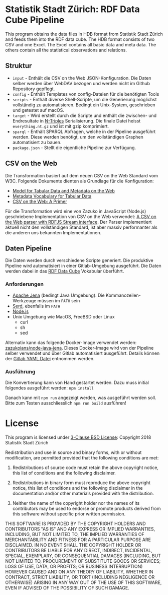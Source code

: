 # Statistik Stadt Zürich: RDF Data Cube Pipeline
This program obtains the data files in HDB format from Statistik Stadt Zürich and feeds them into the RDF data cube. 
The HDB format consists of two CSV and one Excel. The Excel contains all basic data and meta data. The others contain all the statistical observations and relations.

## Struktur

* `input` - Enthält die CSV on the Web JSON-Konfiguration. Die Daten selber werden über WebDAV bezogen und werden nicht im Github Repository gepflegt.
* `config` - Enthält Templates von config-Dateien für die benötigten Tools
* `scripts` - Enthält diverse Shell-Scripte, um die Generierung möglichst vollständig zu automatisieren. Bedingt ein Unix-System, geschrieben und getestet auf macOS.
* `target` - Wird erstellt durch die Scripte und enthält die zwischen- und Endresultate in [N-Triples](https://en.wikipedia.org/wiki/N-Triples) Serialisierung. Die finale Datei heisst `everything.nt.gz` und ist mit gzip komprimiert.
* `sparql` - Enthält SPARQL Abfragen, welche in der Pipeline ausgeführt werden. Diese werden benötigt, um den vollständigen Graphen automatisiert zu bauen.
* `package.json` - Stellt die eigentliche Pipeline zur Verfügung.


## CSV on the Web

Die Transformation basiert auf dem neuen CSV on the Web Standard vom W3C. Folgende Dokumente dienten als Grundlage für die Konfiguration:

* [Model for Tabular Data and Metadata on the Web](https://www.w3.org/TR/tabular-data-model/)
* [Metadata Vocabulary for Tabular Data](https://www.w3.org/TR/tabular-metadata/)
* [CSV on the Web: A Primer](https://www.w3.org/TR/tabular-data-primer/)

Für die Transformation wird eine von Zazuko in JavaScript (Node.js) geschriebene Implementation von CSV on the Web verwendet: [A CSV on the Web parser with RDFJS Stream interface](https://github.com/rdf-ext/rdf-parser-csvw). Der Parser implementiert aktuell nicht den vollständigen Standard, ist aber massiv performanter als die anderen uns bekannten Implementationen.

## Daten Pipeline

Die Daten werden durch verschiedene Scripte generiert. Die produktive Pipeline wird automatisiert in einer Gitlab-Umgebung ausgeführt. Die Daten werden dabei in das [RDF Data Cube](https://www.w3.org/TR/vocab-data-cube/) Vokabular überführt.

### Anforderungen

* [Apache Jena](https://jena.apache.org/download/index.cgi) (bedingt Java Umgebung). Die Kommanozeilen-Werkzeuge müssen im `PATH` sein
* [Serd](https://drobilla.net/software/serd), ebenfalls im `PATH`
* [Node.js](https://nodejs.org/)
* Unix Umgebung wie MacOS, FreeBSD oder Linux
  * curl
  * sh
  * sed

Alternativ kann das folgende Docker-Image verwendet werden: [zazukoians/node-java-jena](https://hub.docker.com/r/zazukoians/node-java-jena/). Dieses Docker-Image wird von der Pipeline selber verwendet und über Gitlab automatisiert ausgeführt. Details können der [Gitlab YAML Datei](.gitlab-ci.yml) entnommen werden.

### Ausführung

Die Konvertierung kann von Hand gestartet werden. Dazu muss initial folgendes ausgeführt werden: `npm install`

Danach kann mit `npm run` angezeigt werden, was ausgeführt werden soll. Bitte zum Testen ausschliesslich `npm run build` ausführen!


# License
This program is licensed under [3-Clause BSD License](https://opensource.org/licenses/BSD-3-Clause):
Copyright 2018 Statistik Stadt Zürich

Redistribution and use in source and binary forms, with or without modification, are permitted provided that the following conditions are met:

1. Redistributions of source code must retain the above copyright notice, this list of conditions and the following disclaimer.

2. Redistributions in binary form must reproduce the above copyright notice, this list of conditions and the following disclaimer in the documentation and/or other materials provided with the distribution.

3. Neither the name of the copyright holder nor the names of its contributors may be used to endorse or promote products derived from this software without specific prior written permission.

THIS SOFTWARE IS PROVIDED BY THE COPYRIGHT HOLDERS AND CONTRIBUTORS "AS IS" AND ANY EXPRESS OR IMPLIED WARRANTIES, INCLUDING, BUT NOT LIMITED TO, THE IMPLIED WARRANTIES OF MERCHANTABILITY AND FITNESS FOR A PARTICULAR PURPOSE ARE DISCLAIMED. IN NO EVENT SHALL THE COPYRIGHT HOLDER OR CONTRIBUTORS BE LIABLE FOR ANY DIRECT, INDIRECT, INCIDENTAL, SPECIAL, EXEMPLARY, OR CONSEQUENTIAL DAMAGES (INCLUDING, BUT NOT LIMITED TO, PROCUREMENT OF SUBSTITUTE GOODS OR SERVICES; LOSS OF USE, DATA, OR PROFITS; OR BUSINESS INTERRUPTION) HOWEVER CAUSED AND ON ANY THEORY OF LIABILITY, WHETHER IN CONTRACT, STRICT LIABILITY, OR TORT (INCLUDING NEGLIGENCE OR OTHERWISE) ARISING IN ANY WAY OUT OF THE USE OF THIS SOFTWARE, EVEN IF ADVISED OF THE POSSIBILITY OF SUCH DAMAGE.
